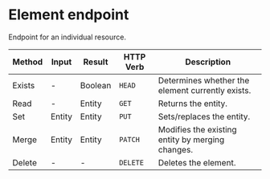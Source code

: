 # Element endpoint

Endpoint for an individual resource.

| Method | Input  | Result  | HTTP Verb | Description                                      |
| ------ | ------ | ------- | --------- | ------------------------------------------------ |
| Exists | -      | Boolean | `HEAD`    | Determines whether the element currently exists. |
| Read   | -      | Entity  | `GET`     | Returns the entity.                              |
| Set    | Entity | Entity  | `PUT`     | Sets/replaces the entity.                        |
| Merge  | Entity | Entity  | `PATCH`   | Modifies the existing entity by merging changes. |
| Delete | -      | -       | `DELETE`  | Deletes the element.                             |
